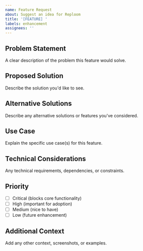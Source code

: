 ```yaml
---
name: Feature Request
about: Suggest an idea for Reploom
title: '[FEATURE] '
labels: enhancement
assignees: ''
---
```


## Problem Statement
A clear description of the problem this feature would solve.

## Proposed Solution
Describe the solution you'd like to see.

## Alternative Solutions
Describe any alternative solutions or features you've considered.

## Use Case
Explain the specific use case(s) for this feature.

## Technical Considerations
Any technical requirements, dependencies, or constraints.

## Priority
- [ ] Critical (blocks core functionality)
- [ ] High (important for adoption)
- [ ] Medium (nice to have)
- [ ] Low (future enhancement)

## Additional Context
Add any other context, screenshots, or examples.
